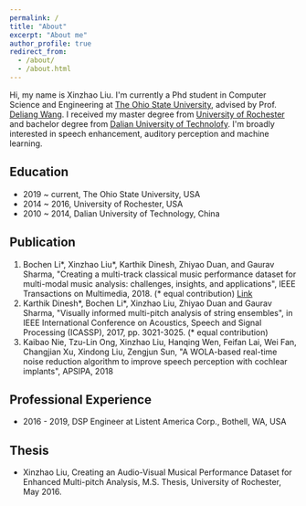 ```yaml
---
permalink: /
title: "About"
excerpt: "About me"
author_profile: true
redirect_from: 
  - /about/
  - /about.html
---
```

Hi, my name is Xinzhao Liu. I'm currently a Phd student in Computer Science and Engineering at [The Ohio State University](https://www.osu.edu/), advised by Prof. [Deliang Wang](https://web.cse.ohio-state.edu/~wang.77/). I received my master degree from [University of Rochester](https://www.rochester.edu/) and bachelor degree from [Dalian University of Technolofy](https://en.dlut.edu.cn/). I'm broadly interested in speech enhancement, auditory perception and machine learning. 

**Education**
------
* 2019 ~ current, The Ohio State University, USA<br>
* 2014 ~ 2016, University of Rochester, USA<br>
* 2010 ~ 2014, Dalian University of Technology,  China<br>

**Publication**
------
1. Bochen Li*, Xinzhao Liu*, Karthik Dinesh, Zhiyao Duan, and Gaurav Sharma, "Creating a multi-track classical music performance dataset for multi-modal music analysis: challenges, insights, and applications", IEEE Transactions on Multimedia, 2018. (* equal contribution) [Link](http://www2.ece.rochester.edu/projects/air/projects/av_music.html)
1. Karthik Dinesh*, Bochen Li*, Xinzhao Liu, Zhiyao Duan and Gaurav Sharma, "Visually informed multi-pitch analysis of string ensembles", in IEEE International Conference on Acoustics, Speech and Signal Processing (ICASSP), 2017, pp. 3021-3025. (* equal contribution)
1. Kaibao Nie, Tzu-Lin Ong, Xinzhao Liu, Hanqing Wen, Feifan Lai, Wei Fan, Changjian Xu, Xindong Liu, Zengjun Sun, "A WOLA-based real-time noise reduction algorithm to improve speech perception with cochlear implants", APSIPA, 2018

**Professional Experience**
------
* 2016 - 2019, DSP Engineer at Listent America Corp., Bothell, WA, USA

**Thesis**
-------
* Xinzhao Liu, Creating an Audio-Visual Musical Performance Dataset for Enhanced Multi-pitch Analysis, M.S. Thesis, University of Rochester, May 2016. 



